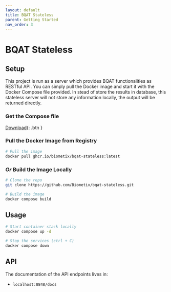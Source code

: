 ```yaml
---
layout: default
title: BQAT Stateless
parent: Getting Started
nav_order: 3
---
```


# BQAT Stateless

## Setup

This project is run as a server which provides BQAT functionalities as RESTful API. You can simply pull the Docker image and start it with the Docker Compose file provided. In stead of store the results in database, this stateless server will not store any information locally, the output will be returned directly.

### Get the Compose file

[Download](https://raw.githubusercontent.com/Biometix/bqat-stateless/main/docker-compose.yml){: .btn }

### Pull the Docker Image from Registry

``` sh
# Pull the image
docker pull ghcr.io/biometix/bqat-stateless:latest
```

### _Or_ Build the Image Locally

``` sh
# Clone the repo
git clone https://github.com/Biometix/bqat-stateless.git

# Build the image
docker compose build
```

## Usage

``` sh
# Start container stack locally
docker compose up -d

# Stop the services (ctrl + C)
docker compose down
```

## API

The documentation of the API endpoints lives in:

* `localhost:8848/docs`
